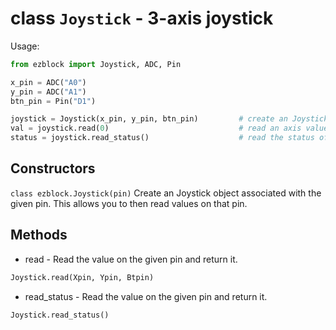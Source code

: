 # class `Joystick` - 3-axis joystick

Usage:
```python
from ezblock import Joystick, ADC, Pin

x_pin = ADC("A0")
y_pin = ADC("A1")
btn_pin = Pin("D1")

joystick = Joystick(x_pin, y_pin, btn_pin)         # create an Joystick object from a pin
val = joystick.read(0)                             # read an axis value
status = joystick.read_status()                    # read the status of joystick
```
## Constructors
```class ezblock.Joystick(pin)```
Create an Joystick object associated with the given pin. This allows you to then read values on that pin.

## Methods
- read - Read the value on the given pin and return it. 
```python
Joystick.read(Xpin, Ypin, Btpin)
```
- read_status - Read the value on the given pin and return it. 
```python
Joystick.read_status()
```
